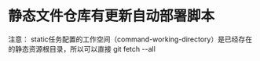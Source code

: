 # 静态文件仓库有更新自动部署脚本

注意：
   static任务配置的工作空间（command-working-directory）是已经存在的静态资源根目录，所以可以直接 git fetch --all